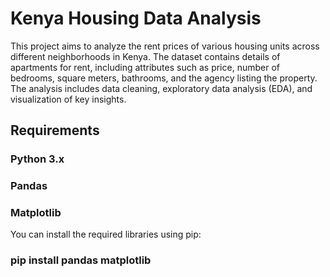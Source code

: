 # Kenya Housing Data Analysis
This project aims to analyze the rent prices of various housing units across different neighborhoods in Kenya. The dataset contains details of apartments for rent, including attributes such as price, number of bedrooms, square meters, bathrooms, and the agency listing the property. The analysis includes data cleaning, exploratory data analysis (EDA), and visualization of key insights.

## Requirements
### Python 3.x
### Pandas
### Matplotlib
You can install the required libraries using pip:

### pip install pandas matplotlib
